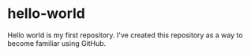 # hello-world
Hello world is my first repository.  I've created this repository as a way to become familiar using GitHub.
